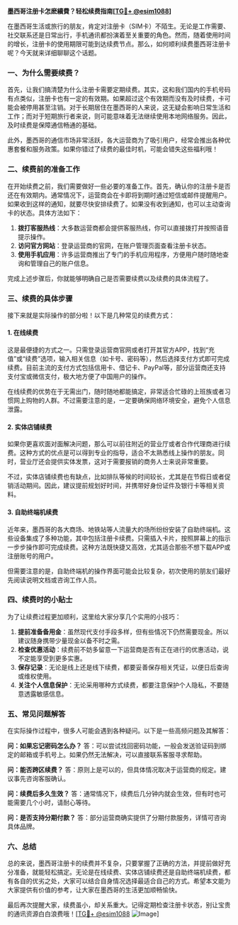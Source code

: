 **墨西哥注册卡怎麽續費？轻松续费指南[[TG💪+ @esim1088](https://t.me/s/esim1088)]**

在墨西哥生活或旅行的朋友，肯定对注册卡（SIM卡）不陌生。无论是工作需要、社交联系还是日常出行，手机通讯都扮演着至关重要的角色。然而，随着使用时间的增长，注册卡的使用期限可能到达续费节点。那么，如何顺利续费墨西哥注册卡呢？今天就来详细聊聊这个话题。

### 一、为什么需要续费？

首先，让我们搞清楚为什么注册卡需要定期续费。其实，这和我们国内的手机号码有点类似，注册卡也有一定的有效期。如果超过这个有效期而没有及时续费，卡可能会被停用甚至注销。对于长期居住在墨西哥的人来说，这无疑会影响日常生活和工作；而对于短期旅行者来说，则可能意味着无法继续使用本地网络服务。因此，及时续费是保障通信畅通的基础。

此外，墨西哥的通信市场非常活跃，各大运营商为了吸引用户，经常会推出各种优惠套餐和服务政策。如果你错过了续费的最佳时机，可能会错失这些福利哦！

### 二、续费前的准备工作

在开始续费之前，我们需要做好一些必要的准备工作。首先，确认你的注册卡是否还在有效期内。通常情况下，运营商会在卡即将到期时通过短信或邮件提醒用户。如果收到这样的通知，就要尽快安排续费了。如果没有收到通知，也可以主动查询卡的状态。具体方法如下：

1. **拨打客服热线**：大多数运营商都会提供客服热线，你可以直接拨打并按照语音提示操作。
2. **访问官方网站**：登录运营商的官网，在账户管理页面查看注册卡状态。
3. **使用手机应用**：许多运营商推出了专门的手机应用程序，方便用户随时随地查询和管理自己的账户信息。

完成上述步骤后，你就能够明确自己是否需要续费以及续费的具体流程了。

### 三、续费的具体步骤

接下来就是实际操作的部分啦！以下是几种常见的续费方式：

#### 1. 在线续费

这是最便捷的方式之一。只需登录运营商官网或者打开其官方APP，找到“充值”或“续费”选项，输入相关信息（如卡号、密码等），然后选择支付方式即可完成续费。目前主流的支付方式包括信用卡、借记卡、PayPal等，部分运营商还支持支付宝或微信支付，极大地方便了中国用户的操作。

在线续费的优势在于无需出门，随时随地都能搞定，非常适合忙碌的上班族或者习惯网上购物的人群。不过需要注意的是，一定要确保网络环境安全，避免个人信息泄露。

#### 2. 实体店铺续费

如果你更喜欢面对面解决问题，那么可以前往附近的营业厅或者合作代理商进行续费。这种方式的优点是可以得到专业的指导，适合不太熟悉线上操作的朋友。同时，营业厅还会提供实体发票，这对于需要报销的商务人士来说非常重要。

不过，实体店铺续费也有缺点，比如排队等候的时间较长，尤其是在节假日或者促销活动期间。因此，建议提前规划好时间，并携带好身份证件及银行卡等相关资料。

#### 3. 自助终端机续费

近年来，墨西哥的各大商场、地铁站等人流量大的场所纷纷安装了自助终端机。这些设备集成了多种功能，其中包括注册卡续费。只需插入卡片，按照屏幕上的指示一步步操作即可完成续费。这种方法既快捷又高效，尤其适合那些不想下载APP或注册账号的用户。

但需要注意的是，自助终端机的操作界面可能会比较复杂，初次使用的朋友们最好先阅读说明文档或咨询工作人员。

### 四、续费时的小贴士

为了让续费过程更加顺利，这里给大家分享几个实用的小技巧：

1. **提前准备备用金**：虽然现代支付手段多样，但有些情况下仍然需要现金。所以建议随身携带少量现金以备不时之需。
2. **检查优惠活动**：续费前不妨多留意一下运营商是否有正在进行的优惠活动，说不定能享受到更多实惠。
3. **保存记录**：无论是线上还是线下续费，都要妥善保存相关凭证，以便日后查询或维权使用。
4. **关注个人信息保护**：无论采用哪种方式续费，都要注意保护个人隐私，不要随意透露敏感信息。

### 五、常见问题解答

在实际操作过程中，很多人可能会遇到各种疑问。以下是一些高频问题及其解答：

**问：如果忘记密码怎么办？**
答：可以尝试找回密码功能，一般会发送验证码到绑定的邮箱或手机号上。如果仍然无法解决，可以直接联系客服寻求帮助。

**问：能否跨区续费？**
答：原则上是可以的，但具体情况取决于运营商的规定。建议事先咨询客服确认。

**问：续费后多久生效？**
答：通常情况下，续费后几分钟内就会生效，但有时也可能需要几个小时，请耐心等待。

**问：是否支持分期付款？**
答：部分运营商确实提供了分期付款服务，详情可咨询具体品牌。

### 六、总结

总的来说，墨西哥注册卡的续费并不复杂，只要掌握了正确的方法，并提前做好充分准备，就能轻松搞定。无论是在线续费、实体店铺续费还是自助终端机续费，都有各自的优劣之处，大家可以结合自身情况选择最适合自己的方式。希望本文能为大家提供有价值的参考，让大家在墨西哥的生活更加顺畅愉快。

最后再次提醒大家，续费虽小，却关系重大。记得定期检查注册卡状态，别让宝贵的通讯资源白白浪费哦！[[TG💪+ @esim1088](https://t.me/s/esim1088) ![Image](https://i.postimg.cc/4NQfJmqS/Snipaste-2025-05-13-00-14-12.png)]